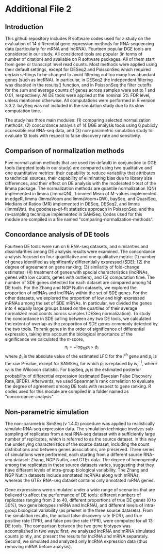 # Additional File 2

## Introduction
This github repository includes R software codes used for a study on the evaluation of 14 differential gene expression methods for RNA-sequencing data (particularly for mRNA and lncRNA). Fourteen popular DGE tools are considered in our study. All considered tools are popular (in terms of number of citation) and available on R software packages. All of them start from gene or transcript level read counts. Most methods were applied using their default settings, except for DESeq2 and PoissonSeq which required certain settings to be changed to avoid filtering out too many low abundant genes (such as lncRNA). In particular, in DESeq2 the independent filtering was disabled in the results() function, and in PoissonSeq the filter cutoffs for the sum and average counts of genes across samples were set to 1 and 0.01, respectively. All DE tools were applied at the nominal 5% FDR level, unless mentioned otherwise. All computations were performed in R version 3.3.2. baySeq was not included in the simulation study due to its slow computation time.

The study has three main modules: (1) comparing selected normalization methods, (2) concordance analysis of 14 DGE analysis tools using 6 publicly accessible real RNA-seq data, and (3) non-parametric simulation study to evaluate 13 tools with respect to false discovery rate and sensitivity.

## Comparison of normalization methods
Five normalization methods that are used (as default) in conjunction to DGE tools (targeted tools in our study) are compared using two qualitative and one quantitative metrics: their capability to reduce variability that attributes to technical sources, their capability of eliminating bias due to library size differences, and their effect on DE analysis with the moderated t-test of the limma package. The normalization methods are  quantile normalization (QN) implemented in limma (limmaQN), Trimmed Mean of M-values  implemented in edgeR, limma (limmaVoom and limmaVoom+QW), baySeq, and QuasiSeq, Medians of Ratios (MR) implemented in DESeq, DESeq2, and limma (limmaVst), the goodness-of-fit statistics approach in PoissonSeq, and the re-sampling technique implemented in SAMSeq. Codes used for this module are compiled in a file named "comparing-normalization-methods".

## Concordance analysis of DE tools
Fourteen DE tools were run on 6 RNA-seq datasets, and similarities and dissimilarities among DE analysis results were examined. The concordance analysis focused on four quantitative and one qualitative metric: (1) number of genes identified as significantly differentially expressed (SDE); (2) the degree of agreement on gene ranking; (3) similarity of fold-change estimates; (4) treatment of genes with special characteristics (lncRNAs, genes with low counts, genes with outliers), and (5) computation time. The number of SDE genes detected for each dataset are compared among 14 DE tools. For the Zhang and NGP Nutlin datasets, we explored the proportion of mRNAs and lncRNAs within the set of SDE genes. For the other datasets, we explored the proportion of low and high expressed mRNAs among the set of SDE mRNAs. In particular, we divided the genes into 4 equally large groups based on the quartiles of their average normalized read counts across samples (DESeq normalization). To study the concordance in SDE calling between any two DE tools, we calculated the extent of overlap as the proportion of SDE genes commonly detected by the two tools. To rank genes in the order of significance of differential expression, taking into account the biological importance of the significance we calculated the $\pi$-score,
$$\pi_i= -\log_{10}p_i\times\phi_i$$ where $\phi_i$ is the absolute value of the estimated LFC for the $i^{th}$ gene and $p_i$ is the raw P-value, except for SAMSeq, for which $p_i$ is replaced by $w^{-1}_i$, where $w_i$ is the Wilcoxon statistic. For baySeq, $p_i$ is the estimated posterior probability of differential expression (estimated Bayesian False Discovery Rate, BFDR). Afterwards, we used Spearman's rank correlation to evaluate the degree of agreement among DE tools with respect to gene ranking. R codes used for this module are compiled in a folder named as "concordance-analysis"

## Non-parametric simulation
The non-parametric SimSeq (v 1.4.0) procedure was applied to realistically simulate RNA-seq expression data. The simulation technique involves sub-sampling of replicates from a real RNA-seq dataset with a sufficiently large number of replicates, which is referred to as the source dataset. In this way the underlying characteristics of the source dataset, including the count distributions and between genes associations, are preserved. Three series of simulations were performed, each starting from a different source RNA-seq dataset: Zhang, NGP Nutlin, and GTEx data. The degree of homogeneity among the replicates in these source datasets varies, suggesting that they have different levels of intra-group biological variability. The Zhang and NGP Nutlin datasets include annotated lncRNAs along with mRNAs, whereas the GTEx RNA-seq dataset contains only annotated mRNA genes.

Gene expressions were simulated under a wide range of scenarios that are believed to affect the performance of DE tools: different numbers of replicates ranging from 2 to 40, different proportions of true DE genes (0 to 30\%), two gene biotypes (mRNA and lncRNA), and different levels of intra-group biological variability (as present in the three source datasets). From the simulation results, the actual false discovery rate (FDR), and true positive rate (TPR), and false positive rate (FPR), were computed for all 13 DE tools. The comparison between the two gene biotypes was accomplished in two ways: first, we analyzed lncRNA and mRNA simulated counts jointly, and present the results for lncRNA and mRNA separately. Second, we simulated and analyzed only lncRNA expression data (thus removing mRNA before analysis).

